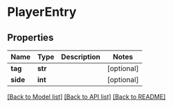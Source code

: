 # PlayerEntry

## Properties
Name | Type | Description | Notes
------------ | ------------- | ------------- | -------------
**tag** | **str** |  | [optional] 
**side** | **int** |  | [optional] 

[[Back to Model list]](../README.md#documentation-for-models) [[Back to API list]](../README.md#documentation-for-api-endpoints) [[Back to README]](../README.md)

